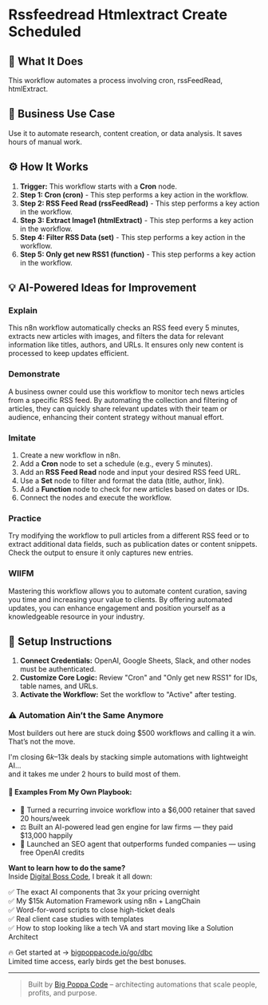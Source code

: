 # Rssfeedread Htmlextract Create Scheduled

## 🚀 What It Does
This workflow automates a process involving cron, rssFeedRead, htmlExtract.

## 💼 Business Use Case
Use it to automate research, content creation, or data analysis. It saves hours of manual work.

## ⚙️ How It Works
1.  **Trigger:** This workflow starts with a **Cron** node.
2. **Step 1: Cron (cron)** - This step performs a key action in the workflow.
3. **Step 2: RSS Feed Read (rssFeedRead)** - This step performs a key action in the workflow.
4. **Step 3: Extract Image1 (htmlExtract)** - This step performs a key action in the workflow.
5. **Step 4: Filter RSS Data (set)** - This step performs a key action in the workflow.
6. **Step 5: Only get new RSS1 (function)** - This step performs a key action in the workflow.

## 💡 AI-Powered Ideas for Improvement
### Explain
This n8n workflow automatically checks an RSS feed every 5 minutes, extracts new articles with images, and filters the data for relevant information like titles, authors, and URLs. It ensures only new content is processed to keep updates efficient.

### Demonstrate
A business owner could use this workflow to monitor tech news articles from a specific RSS feed. By automating the collection and filtering of articles, they can quickly share relevant updates with their team or audience, enhancing their content strategy without manual effort.

### Imitate
1. Create a new workflow in n8n.
2. Add a **Cron** node to set a schedule (e.g., every 5 minutes).
3. Add an **RSS Feed Read** node and input your desired RSS feed URL.
4. Use a **Set** node to filter and format the data (title, author, link).
5. Add a **Function** node to check for new articles based on dates or IDs.
6. Connect the nodes and execute the workflow.

### Practice
Try modifying the workflow to pull articles from a different RSS feed or to extract additional data fields, such as publication dates or content snippets. Check the output to ensure it only captures new entries.

### WIIFM
Mastering this workflow allows you to automate content curation, saving you time and increasing your value to clients. By offering automated updates, you can enhance engagement and position yourself as a knowledgeable resource in your industry.

## 🔧 Setup Instructions
1. **Connect Credentials:** OpenAI, Google Sheets, Slack, and other nodes must be authenticated.
2. **Customize Core Logic:** Review "Cron" and "Only get new RSS1" for IDs, table names, and URLs.
3. **Activate the Workflow:** Set the workflow to "Active" after testing.

### ⚠️ Automation Ain’t the Same Anymore

Most builders out here are stuck doing $500 workflows and calling it a win.  
That’s not the move.  

I'm closing $6k–$13k deals by stacking simple automations with lightweight AI...  
and it takes me under 2 hours to build most of them.

#### 🧠 Examples From My Own Playbook:
- 🔁 Turned a recurring invoice workflow into a $6,000 retainer that saved 20 hours/week  
- ⚖️ Built an AI-powered lead gen engine for law firms — they paid $13,000 happily  
- 🚀 Launched an SEO agent that outperforms funded companies — using free OpenAI credits  

**Want to learn how to do the same?**  
Inside [Digital Boss Code](https://bigpoppacode.io/go/dbc), I break it all down:

✅ The exact AI components that 3x your pricing overnight  
✅ My $15k Automation Framework using n8n + LangChain  
✅ Word-for-word scripts to close high-ticket deals  
✅ Real client case studies with templates  
✅ How to stop looking like a tech VA and start moving like a Solution Architect  

🔥 Get started at → [bigpoppacode.io/go/dbc](https://bigpoppacode.io/go/dbc)  
Limited time access, early birds get the best bonuses.

---
> Built by [Big Poppa Code](https://bigpoppacode.io) – architecting automations that scale people, profits, and purpose.

